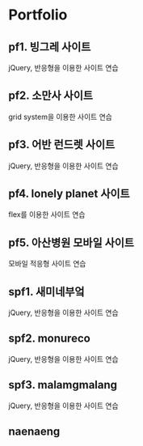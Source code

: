 # Portfolio
## pf1. 빙그레 사이트
jQuery, 반응형을 이용한 사이트 연습

## pf2. 소만사 사이트
grid system을 이용한 사이트 연습

## pf3. 어반 런드렛 사이트
jQuery, 반응형을 이용한 사이트 연습

## pf4. lonely planet 사이트
flex를 이용한 사이트 연습

## pf5. 아산병원 모바일 사이트
모바일 적응형 사이트 연습

## spf1. 새미네부엌
jQuery, 반응형을 이용한 사이트 연습

## spf2. monureco
jQuery, 반응형을 이용한 사이트 연습

## spf3. malamgmalang
jQuery, 반응형을 이용한 사이트 연습

## naenaeng
